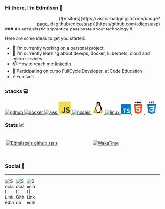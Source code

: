### Hi there, I'm Edmilson 👋
<div align="right">
[![Visitors](https://visitor-badge.glitch.me/badge?page_id=github/edicostasp)](https://github.com/edicostasp)
</div>
### An enthusiastic apprentice passionate about technology !!!

<!--
**edicostasp/edicostasp** is a ✨ _special_ ✨ repository because its `README.md` (this file) appears on your GitHub profile.
-->
Here are some ideas to get you started:

- 🔭 I’m currently working on a personal project
- 🌱 I’m currently learning about devops, docker, kubernets, cloud and micro services
- 📫 How to reach me: [linkedin]
- 📖 Participating on curso FullCycle Developer, at Code Education
- ⚡ Fun fact: ...
### Stacks :computer:
<p align="left"> 
    <a href="https://github.com/" target="_blank"> 
        <img src="https://avatars.githubusercontent.com/u/9919?s=280&v=4" alt="github" width="40" height="40"/> 
    </a> 
    <a href="https://docker.com/" target="_blank"> 
        <img src="https://www.docker.com/sites/default/files/d8/Docker-R-Logo-08-2018-Monochomatic-RGB_Moby-x1.png" alt="docker" width="40" height="40"/> 
    </a> 
    <a href="https://aws.com/" target="_blank"> 
        <img src="https://press.aboutamazon.com/system/files-encrypted/nasdaq_kms/inline-images/AWS.jpg" alt="aws" width="32" height="32"/> 
    </a> 
    <a href="https://developer.mozilla.org/en-US/docs/Web/JavaScript" target="_blank"> 
        <img src="https://raw.githubusercontent.com/devicons/devicon/master/icons/javascript/javascript-original.svg" alt="javascript" width="40" height="40"/> 
    </a> 
    <a href="https://nodejs.org" target="_blank"> 
        <img src="https://nodejs.org/static/images/logos/nodejs-new-pantone-white.svg" alt="nodejs" width="40" height="40"/> 
    </a> 
    <a href="https://www.linux.org/" target="_blank"> 
        <img src="https://raw.githubusercontent.com/devicons/devicon/master/icons/linux/linux-original.svg" alt="linux" width="40" height="40"/> 
    </a>
    <a href="https://www.python.org/" target="_blank"> 
        <img src="https://docs.python.org/3/_static/py.png" alt="linux" width="40" height="40"/> 
    </a>
    <a href="https://www.typescriptlang.org/" target="_blank"> 
        <img src="https://raw.githubusercontent.com/devicons/devicon/master/icons/typescript/typescript-original.svg" alt="typescript" width="32" height="32"/> 
    </a> 
    <a href="https://www.w3.org/html/" target="_blank"> 
        <img src="https://raw.githubusercontent.com/devicons/devicon/master/icons/html5/html5-original-wordmark.svg" alt="html5" width="40" height="40"/> 
    </a> 
    <a href="https://www.w3schools.com/css/" target="_blank"> 
        <img src="https://raw.githubusercontent.com/devicons/devicon/master/icons/css3/css3-original-wordmark.svg" alt="css3" width="40" height="40"/> 
    </a>

</p>

### Stats :chart_with_upwards_trend:

<div align="center" style="display: flex; flex-wrap: wrap">

  <div style="margin: 3px">

  [![Edmilson's github stats](https://github-readme-stats.vercel.app/api?username=edicostasp&show_icons=true&theme=dark)](https://github.com/edicostasp/github-readme-stats)
  </div>

  <div style="margin: 3px; min-width: 300px">

  [![WakaTime](https://github-readme-stats.vercel.app/api/wakatime?username=edicostasp&theme=dark&title_color=FFF)](https://wakatime.com)
  </div>

</div>

<br/>

### Social :rocket:
----

[<img align="left" alt="Social | LinkedIn" width="30px" src="https://cdn3.iconfinder.com/data/icons/social-rounded-2/72/Email-256.png" />][mail]
[<img align="left" style="margin-left: 5px" alt="Social | Github" width="30px" src="https://cdn4.iconfinder.com/data/icons/socialcones/508/Github-128.png" />][github]
[<img align="left" style="margin-left: 5px" alt="Social | LinkedIn" width="30px" src="https://cdn1.iconfinder.com/data/icons/logotypes/32/square-linkedin-256.png" />][linkedin]

[mail]: mailto:edicostasp@gmail.com
[github]: https://github.com/edicostasp
[linkedin]: https://linkedin.com/in/edmilsondacosta
